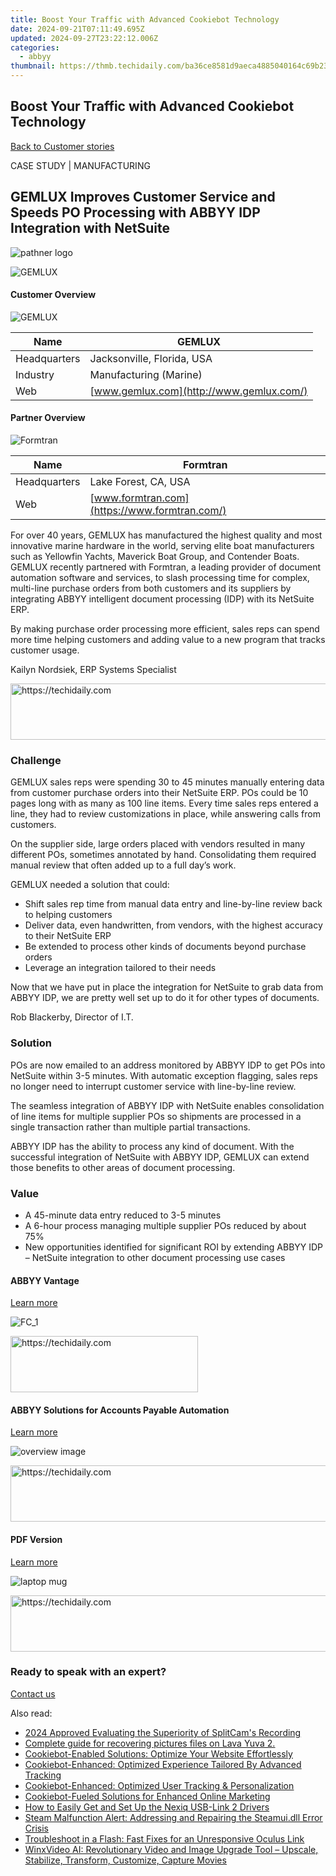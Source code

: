 ```yaml
---
title: Boost Your Traffic with Advanced Cookiebot Technology
date: 2024-09-21T07:11:49.695Z
updated: 2024-09-27T23:22:12.006Z
categories:
  - abbyy
thumbnail: https://thmb.techidaily.com/ba36ce8581d9aeca4885040164c69b231f981ce3ecccb14f708699fb82e550c8.jpg
---
```


## Boost Your Traffic with Advanced Cookiebot Technology

[Back to Customer stories](https://tools.techidaily.com/abbyy/products/)

CASE STUDY | MANUFACTURING

## GEMLUX Improves Customer Service and Speeds PO Processing with ABBYY IDP Integration with NetSuite

![pathner logo](https://content.abbyy.com/-/media/project/abbyy/abbyy/insights/customer-stories/white-logos/gemlux_white_120x40.png?h=40&iar=0&w=120)

![GEMLUX](https://content.abbyy.com/-/jssmedia/project/abbyy/abbyy/insights/customer%20stories/case%20studies%20main%20images/brantman_240202_gemviking_drone_028_905x.jpg) 

#### Customer Overview

![GEMLUX](https://content.abbyy.com/-/jssmedia/project/abbyy/abbyy/insights/customer%20stories/logos%20colorized/gemlux-logo.svg) 

| Name         | GEMLUX                                   |
| ------------ | ---------------------------------------- |
| Headquarters | Jacksonville, Florida, USA               |
| Industry     | Manufacturing (Marine)                   |
| Web          | [www.gemlux.com](http://www.gemlux.com/) |

#### Partner Overview

![Formtran](https://static1.abbyy.com/abbyycommedia/29978/formtran-logo-172x24.jpg) 

| Name         | Formtran                                      |
| ------------ | --------------------------------------------- |
| Headquarters | Lake Forest, CA, USA                          |
| Web          | [www.formtran.com](https://www.formtran.com/) |

For over 40 years, GEMLUX has manufactured the highest quality and most innovative marine hardware in the world, serving elite boat manufacturers such as Yellowfin Yachts, Maverick Boat Group, and Contender Boats. GEMLUX recently partnered with Formtran, a leading provider of document automation software and services, to slash processing time for complex, multi-line purchase orders from both customers and its suppliers by integrating ABBYY intelligent document processing (IDP) with its NetSuite ERP. 

By making purchase order processing more efficient, sales reps can spend more time helping customers and adding value to a new program that tracks customer usage.

Kailyn Nordsiek, ERP Systems Specialist

<!-- affiliate ads begin -->
<a href="https://aligracehair.sjv.io/c/5597632/1902309/19272" target="_top" id="1902309">
  <img src="//a.impactradius-go.com/display-ad/19272-1902309" border="0" alt="https://techidaily.com" width="728" height="90"/>
</a>
<img height="0" width="0" src="https://aligracehair.sjv.io/i/5597632/1902309/19272" style="position:absolute;visibility:hidden;" border="0" />
<!-- affiliate ads end -->

### Challenge

GEMLUX sales reps were spending 30 to 45 minutes manually entering data from customer purchase orders into their NetSuite ERP. POs could be 10 pages long with as many as 100 line items. Every time sales reps entered a line, they had to review customizations in place, while answering calls from customers.

On the supplier side, large orders placed with vendors resulted in many different POs, sometimes annotated by hand. Consolidating them required manual review that often added up to a full day’s work.

GEMLUX needed a solution that could:

* Shift sales rep time from manual data entry and line-by-line review back to helping customers
* Deliver data, even handwritten, from vendors, with the highest accuracy to their NetSuite ERP
* Be extended to process other kinds of documents beyond purchase orders
* Leverage an integration tailored to their needs

Now that we have put in place the integration for NetSuite to grab data from ABBYY IDP, we are pretty well set up to do it for other types of documents.

Rob Blackerby, Director of I.T.

### Solution

POs are now emailed to an address monitored by ABBYY IDP to get POs into NetSuite within 3-5 minutes. With automatic exception flagging, sales reps no longer need to interrupt customer service with line-by-line review.

The seamless integration of ABBYY IDP with NetSuite enables consolidation of line items for multiple supplier POs so shipments are processed in a single transaction rather than multiple partial transactions.

ABBYY IDP has the ability to process any kind of document. With the successful integration of NetSuite with ABBYY IDP, GEMLUX can extend those benefits to other areas of document processing.

### Value

* A 45-minute data entry reduced to 3-5 minutes
* A 6-hour process managing multiple supplier POs reduced by about 75%
* New opportunities identified for significant ROI by extending ABBYY IDP – NetSuite integration to other document processing use cases

#### ABBYY Vantage

[Learn more](https://tools.techidaily.com/abbyy/products/)

![FC_1](https://content.abbyy.com/-/media/project/abbyy/abbyy/products/flexicapture/fc_1.jpg?h=392&iar=0&w=696)

<!-- affiliate ads begin -->
<a href="https://appsumo.8odi.net/c/5597632/2137393/7443" target="_top" id="2137393">
  <img src="//a.impactradius-go.com/display-ad/7443-2137393" border="0" alt="https://techidaily.com" width="300" height="90"/>
</a>
<img height="0" width="0" src="https://appsumo.8odi.net/i/5597632/2137393/7443" style="position:absolute;visibility:hidden;" border="0" />
<!-- affiliate ads end -->

#### ABBYY Solutions for Accounts Payable Automation

[Learn more](https://tools.techidaily.com/abbyy/products/)

![overview image](https://content.abbyy.com/-/media/project/abbyy/abbyy/solutions/ap-automation/overview-image.jpg?h=800&iar=0&w=1392)

<!-- affiliate ads begin -->
<a href="https://united.elfm.net/c/5597632/517826/4704" target="_top" id="517826">
  <img src="//a.impactradius-go.com/display-ad/4704-517826" border="0" alt="https://techidaily.com" width="728" height="90"/>
</a>
<img height="0" width="0" src="https://united.elfm.net/i/5597632/517826/4704" style="position:absolute;visibility:hidden;" border="0" />
<!-- affiliate ads end -->

#### PDF Version

[Learn more](https://content.abbyy.com/-/media/Project/Abbyy/Abbyy/Insights/Customer-Stories/PDFs/customer-story-intelligent-document-processing-manufacturing-gemlux-netsuite-en.pdf)

![laptop mug](https://content.abbyy.com/-/media/project/abbyy/abbyy/company/newsroom/news-images/laptop-mug.jpg?h=836&iar=0&w=1486)

<!-- affiliate ads begin -->
<a href="https://appsumo.8odi.net/c/5597632/2087408/7443" target="_top" id="2087408">
  <img src="//a.impactradius-go.com/display-ad/7443-2087408" border="0" alt="https://techidaily.com" width="728" height="90"/>
</a>
<img height="0" width="0" src="https://appsumo.8odi.net/i/5597632/2087408/7443" style="position:absolute;visibility:hidden;" border="0" />
<!-- affiliate ads end -->

### Ready to speak with an expert?

[Contact us](https://tools.techidaily.com/abbyy/products/)

<ins class="adsbygoogle"
     style="display:block"
     data-ad-format="autorelaxed"
     data-ad-client="ca-pub-7571918770474297"
     data-ad-slot="1223367746"></ins>

<ins class="adsbygoogle"
     style="display:block"
     data-ad-client="ca-pub-7571918770474297"
     data-ad-slot="8358498916"
     data-ad-format="auto"
     data-full-width-responsive="true"></ins>

<span class="atpl-alsoreadstyle">Also read:</span>
<div><ul>
<li><a href="https://screen-mirroring-recording.techidaily.com/2024-approved-evaluating-the-superiority-of-splitcams-recording/"><u>2024 Approved Evaluating the Superiority of SplitCam's Recording</u></a></li>
<li><a href="https://phone-solutions.techidaily.com/complete-guide-for-recovering-pictures-files-on-lava-yuva-2-by-fonelab-android-recover-pictures/"><u>Complete guide for recovering pictures files on Lava Yuva 2.</u></a></li>
<li><a href="https://solve-info.techidaily.com/cookiebot-enabled-solutions-optimize-your-website-effortlessly/"><u>Cookiebot-Enabled Solutions: Optimize Your Website Effortlessly</u></a></li>
<li><a href="https://solve-info.techidaily.com/cookiebot-enhanced-optimized-experience-tailored-by-advanced-tracking/"><u>Cookiebot-Enhanced: Optimized Experience Tailored By Advanced Tracking</u></a></li>
<li><a href="https://solve-info.techidaily.com/cookiebot-enhanced-optimized-user-tracking-and-personalization/"><u>Cookiebot-Enhanced: Optimized User Tracking & Personalization</u></a></li>
<li><a href="https://solve-info.techidaily.com/cookiebot-fueled-solutions-for-enhanced-online-marketing/"><u>Cookiebot-Fueled Solutions for Enhanced Online Marketing</u></a></li>
<li><a href="https://win-dash.techidaily.com/how-to-easily-get-and-set-up-the-nexiq-usb-link-2-drivers/"><u>How to Easily Get and Set Up the Nexiq USB-Link 2 Drivers</u></a></li>
<li><a href="https://win-blog.techidaily.com/steam-malfunction-alert-addressing-and-repairing-the-steamuidll-error-crisis/"><u>Steam Malfunction Alert: Addressing and Repairing the Steamui.dll Error Crisis</u></a></li>
<li><a href="https://win-answers.techidaily.com/troubleshoot-in-a-flash-fast-fixes-for-an-unresponsive-oculus-link/"><u>Troubleshoot in a Flash: Fast Fixes for an Unresponsive Oculus Link</u></a></li>
<li><a href="https://techtrends.techidaily.com/winxvideo-ai-revolutionary-video-and-image-upgrade-tool-upscale-stabilize-transform-customize-capture-movies/"><u>WinxVideo AI: Revolutionary Video and Image Upgrade Tool – Upscale, Stabilize, Transform, Customize, Capture Movies</u></a></li>
</ul></div>

